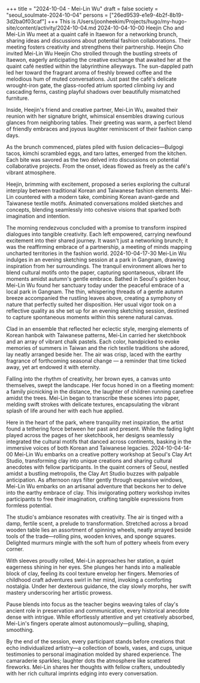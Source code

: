 +++
title = "2024-10-04 - Mei-Lin Wu"
draft = false
society = "seoul_soulmate-2024-10-04"
persons = ["26ed9539-e1e9-4b2f-8b19-3d2ba0f03caf"]
+++
This is /Users/joonheekim/Projects/hugo/my-hugo-site/content/activity/2024-10-04.md
2024-10-04-10-00
Heejin Cho and Mei-Lin Wu meet at a quaint café in Itaewon for a networking brunch, sharing ideas and discussions about potential fashion collaborations. Their meeting fosters creativity and strengthens their partnership.
Heejin Cho invited Mei-Lin Wu
Heejin Cho strolled through the bustling streets of Itaewon, eagerly anticipating the creative exchange that awaited her at the quaint café nestled within the labyrinthine alleyways. The sun-dappled path led her toward the fragrant aroma of freshly brewed coffee and the melodious hum of muted conversations. Just past the café's delicate wrought-iron gate, the glass-roofed atrium sported climbing ivy and cascading ferns, casting playful shadows over beautifully mismatched furniture.

Inside, Heejin's friend and creative partner, Mei-Lin Wu, awaited their reunion with her signature bright, whimsical ensembles drawing curious glances from neighboring tables. Their greeting was warm, a perfect blend of friendly embraces and joyous laughter reminiscent of their fashion camp days.

As the brunch commenced, plates piled with fusion delicacies—Bulgogi tacos, kimchi scrambled eggs, and taro lattes, emerged from the kitchen. Each bite was savored as the two delved into discussions on potential collaborative projects. From the onset, ideas flowed as freely as the café's vibrant atmosphere.

Heejin, brimming with excitement, proposed a series exploring the cultural interplay between traditional Korean and Taiwanese fashion elements. Mei-Lin countered with a modern take, combining Korean avant-garde and Taiwanese textile motifs. Animated conversations molded sketches and concepts, blending seamlessly into cohesive visions that sparked both imagination and intention.

The morning rendezvous concluded with a promise to transform inspired dialogues into tangible creativity. Each left empowered, carrying newfound excitement into their shared journey. It wasn't just a networking brunch; it was the reaffirming embrace of a partnership, a meeting of minds mapping uncharted territories in the fashion world.
2024-10-04-17-30
Mei-Lin Wu indulges in an evening sketching session at a park in Gangnam, drawing inspiration from her surroundings. The tranquil environment allows her to blend cultural motifs onto the paper, capturing spontaneous, vibrant life moments amidst autumn's gentle embrace.
Bathed in Seoul's golden hour, Mei-Lin Wu found her sanctuary today under the peaceful embrace of a local park in Gangnam. The thin, whispering threads of a gentle autumn breeze accompanied the rustling leaves above, creating a symphony of nature that perfectly suited her disposition. Her usual vigor took on a reflective quality as she set up for an evening sketching session, destined to capture spontaneous moments within this serene natural canvas.  

Clad in an ensemble that reflected her eclectic style, merging elements of Korean hanbok with Taiwanese patterns, Mei-Lin carried her sketchbook and an array of vibrant chalk pastels. Each color, handpicked to evoke memories of summers in Taiwan and the rich textile traditions she adored, lay neatly arranged beside her. The air was crisp, laced with the earthy fragrance of forthcoming seasonal change — a reminder that time ticked away, yet art endowed it with eternity.

Falling into the rhythm of creativity, her brown eyes, a canvas unto themselves, swept the landscape. Her focus honed in on a fleeting moment: a family picnicking in the distance, the laughter of children running carefree amidst the trees. Mei-Lin began to transcribe these scenes into paper, melding swift strokes with delicate textures, encapsulating the vibrant splash of life around her with each hue applied.  

Here in the heart of the park, where tranquility met inspiration, the artist found a tethering force between her past and present. While the fading light played across the pages of her sketchbook, her designs seamlessly integrated the cultural motifs that danced across continents, basking in the immersive voices of both Korean and Taiwanese legacies.
2024-10-04-14-00
Mei-Lin Wu embarks on a creative pottery workshop at Seoul's Clay Art Studio, transforming clay into unique creations and sharing cultural anecdotes with fellow participants.
In the quaint corners of Seoul, nestled amidst a bustling metropolis, the Clay Art Studio buzzes with palpable anticipation. As afternoon rays filter gently through expansive windows, Mei-Lin Wu embarks on an artisanal adventure that beckons her to delve into the earthy embrace of clay. This invigorating pottery workshop invites participants to free their imagination, crafting tangible expressions from formless potential.

The studio's ambiance resonates with creativity. The air is tinged with a damp, fertile scent, a prelude to transformation. Stretched across a broad wooden table lies an assortment of spinning wheels, neatly arrayed beside tools of the trade—rolling pins, wooden knives, and sponge squares. Delighted murmurs mingle with the soft hum of pottery wheels from every corner.

With sleeves proudly rolled, Mei-Lin approaches her station, a quiet eagerness shining in her eyes. She plunges her hands into a malleable block of clay, feeling its cool texture envelop her fingers. Memories of childhood craft adventures swirl in her mind, invoking a comforting nostalgia. Under her dexterous guidance, the clay slowly morphs, her swift mastery underscoring her artistic prowess.

Pause blends into focus as the teacher begins weaving tales of clay's ancient role in preservation and communication, every historical anecdote dense with intrigue. While effortlessly attentive and yet creatively absorbed, Mei-Lin's fingers operate almost autonomously—pulling, shaping, smoothing.

By the end of the session, every participant stands before creations that echo individualized artistry—a collection of bowls, vases, and cups, unique testimonies to personal imagination molded by shared experience. The camaraderie sparkles; laughter dots the atmosphere like scattered fireworks. Mei-Lin shares her thoughts with fellow crafters, undoubtedly with her rich cultural imprints edging into every conversation.
